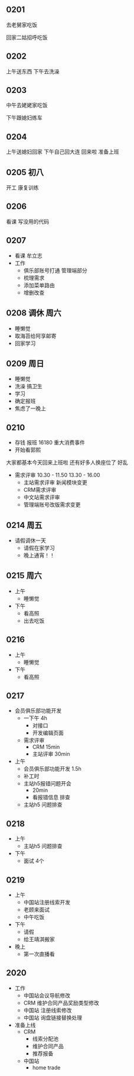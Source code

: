 ## 0201

去老舅家吃饭

回家二姑招呼吃饭

## 0202

上午送东西
下午去洗澡

## 0203

中午去姥姥家吃饭

下午跟媳妇练车

## 0204

上午送媳妇回家
下午自己回大连
回来啦 准备上班

## 0205 初八

开工
康复训练

## 0206

看课
写没用的代码

## 0207

- 看课 牟立志
- 工作
  - 俱乐部账号打通 管理端部分
  - 梳理需求
  - 添加菜单路由
  - 增删改查

## 0208 调休 周六

- 睡懒觉
- 取海苔给阿享邮寄
- 回家学习

## 0209 周日

- 睡懒觉
- 洗澡 搞卫生
- 学习
- 确定报班
- 焦虑了一晚上

## 0210

- 存钱 报班 16180 重大消费事件
- 开始看郭熙

大家都基本今天回来上班啦
还有好多人换座位了 好乱

- 需求评审 10.30 - 11.50 13.30 - 16.00
  - 主站需求评审 新闻模块变更
  - CRM需求评审
  - 中文站需求评审
  - 管理端账号改版需求变更

## 0214 周五

- 请假调休一天
  - 请假在家学习
  - 晚上通宵！！

## 0215 周六

- 上午
  - 睡懒觉
- 下午
  - 看高照
  - 出去吃饭

## 0216

- 上午
  - 睡懒觉
- 下午
  - 看高照

## 0217

- 会员俱乐部功能开发
  - 一下午 4h
    - 对接口
    - 开发编辑页面
  - 需求评审
    - CRM 15min
    - 主站评审 30min
- 上午
  - 会员俱乐部功能开发 1.5h
  - 补工时
  - 主站h5报错问题开会
    - 20min
    - 看报错信息 排查
  - 主站h5 问题排查

## 0218

- 上午
  - 主站h5 问题排查
- 下午
  - 面试 4个

## 0219

- 上午
  - 中国站注册线索开发
  - 老顾来面试
  - 中午吃饭
- 下午
  - 请假
  - 给王靖淇搬家
- 晚上
  - 第一次直播看

## 2020

- 工作
  - 中国站会议导航修改
  - CRM 维护合同产品奖励类型修改
  - 中国站 注册线索修改
  - 中国站 询盘链接替换处理
- 准备上线
  - CRM
    - 线索分配池
    - 维护合同产品
    - 推荐报备
  - 中国站
    - home trade
